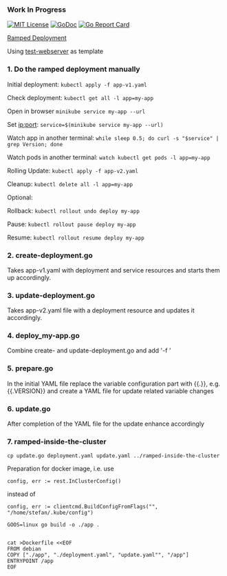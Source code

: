### Work In Progress

[![MIT License](https://img.shields.io/github/license/mashape/apistatus.svg?maxAge=2592000)](https://github.com/stefanhans/Go4k8s/blob/master/LICENSE)
[![GoDoc](https://godoc.org/github.com/stefanhans/Go4k8s/tree/master/Showcase/Deployments/ramped?status.svg)](https://godoc.org/github.com/stefanhans/Go4k8s/tree/master/Showcase/Deployments/ramped)
[![Go Report Card](https://goreportcard.com/badge/github.com/stefanhans/Go4k8s/tree/master/Showcase/Deployments/ramped)](https://goreportcard.com/report/github.com/Go4k8s/tree/master/Showcase/Deployments/ramped)


[Ramped Deployment](https://github.com/ContainerSolutions/k8s-deployment-strategies/blob/master/ramped/README.md)

Using [test-webserver](https://github.com/stefanhans/Go4k8s/tree/master/Showcase/Images/test-webserver) as template

### 1. Do the ramped deployment manually

Initial deployment: `kubectl apply -f app-v1.yaml`

Check deployment: `kubectl get all -l app=my-app`

Open in browser `minikube service my-app --url`

Set <ip:port>: `service=$(minikube service my-app --url)`

Watch app in another terminal: `while sleep 0.5; do curl -s "$service" | grep Version; done`

Watch pods in another terminal: `watch kubectl get pods -l app=my-app`

Rolling Update: `kubectl apply -f app-v2.yaml`

Cleanup: `kubectl delete all -l app=my-app`


Optional:

Rollback: `kubectl rollout undo deploy my-app`

Pause: `kubectl rollout pause deploy my-app`

Resume: `kubectl rollout resume deploy my-app`

### 2. create-deployment.go

Takes app-v1.yaml with deployment and service resources and starts them up accordingly.


### 3. update-deployment.go

Takes app-v2.yaml file with a deployment resource and updates it accordingly.


### 4. deploy_my-app.go

Combine create- and update-deployment.go and add '-f <yaml-file>'

### 5. prepare.go

In the initial YAML file replace the variable configuration part with {{.<variablename>}}, e.g. {{.VERSION}} and
create a YAML file for update related variable changes

### 6. update.go

After completion of the YAML file for the update enhance accordingly

### 7. ramped-inside-the-cluster

    cp update.go deployment.yaml update.yaml ../ramped-inside-the-cluster

Preparation for docker image, i.e. use

    config, err := rest.InClusterConfig()

instead of

    config, err := clientcmd.BuildConfigFromFlags("", "/home/stefan/.kube/config")

    GOOS=linux go build -o ./app .


    cat >Dockerfile <<EOF
    FROM debian
    COPY ["./app", "./deployment.yaml", "update.yaml"", "/app"]
    ENTRYPOINT /app
    EOF


